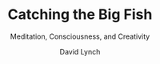 ---
title: "Catching the Big Fish"
subtitle: "Meditation, Consciousness, and Creativity"
description: ""
layout: book
author: David Lynch
started: 2025-01-13
read: 2025-01-19
status: read
rating: 0
color: 
cover: 
pages: 208
progress: 0
link: 
---